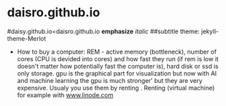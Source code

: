 # daisro.github.io
#daisy.github.io=daisro.github.io
**emphasize** _italic_ 
##subtitle
theme: jekyll-theme-Merlot
- How to buy a computer: REM - active memory (bottleneck), number of cores (CPU is devided into cores) and how fast they run (if rem is low it doesn't matter how potentially fast the computer is), hard disk or ssd is only storage. gpu is the graphical part for visualization but now with AI and machine learning the gpu is much stronger' but they are very expensive. Usualy you use them by renting . Renting (virtual machine) for example with www.linode.com 
